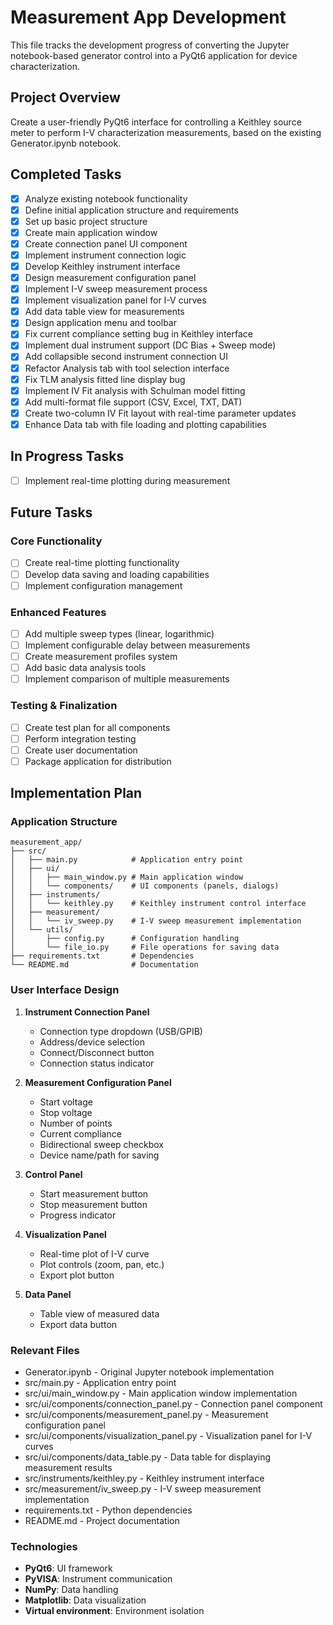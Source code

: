 # Measurement App Development

This file tracks the development progress of converting the Jupyter notebook-based generator control into a PyQt6 application for device characterization.

## Project Overview

Create a user-friendly PyQt6 interface for controlling a Keithley source meter to perform I-V characterization measurements, based on the existing Generator.ipynb notebook.

## Completed Tasks

- [x] Analyze existing notebook functionality
- [x] Define initial application structure and requirements
- [x] Set up basic project structure
- [x] Create main application window
- [x] Create connection panel UI component
- [x] Implement instrument connection logic
- [x] Develop Keithley instrument interface
- [x] Design measurement configuration panel
- [x] Implement I-V sweep measurement process
- [x] Implement visualization panel for I-V curves
- [x] Add data table view for measurements
- [x] Design application menu and toolbar
- [x] Fix current compliance setting bug in Keithley interface
- [x] Implement dual instrument support (DC Bias + Sweep mode)
- [x] Add collapsible second instrument connection UI
- [x] Refactor Analysis tab with tool selection interface
- [x] Fix TLM analysis fitted line display bug
- [x] Implement IV Fit analysis with Schulman model fitting
- [x] Add multi-format file support (CSV, Excel, TXT, DAT)
- [x] Create two-column IV Fit layout with real-time parameter updates
- [x] Enhance Data tab with file loading and plotting capabilities

## In Progress Tasks

- [ ] Implement real-time plotting during measurement

## Future Tasks

### Core Functionality

- [ ] Create real-time plotting functionality
- [ ] Develop data saving and loading capabilities
- [ ] Implement configuration management

### Enhanced Features

- [ ] Add multiple sweep types (linear, logarithmic)
- [ ] Implement configurable delay between measurements
- [ ] Create measurement profiles system
- [ ] Add basic data analysis tools
- [ ] Implement comparison of multiple measurements

### Testing & Finalization

- [ ] Create test plan for all components
- [ ] Perform integration testing
- [ ] Create user documentation
- [ ] Package application for distribution

## Implementation Plan

### Application Structure

```
measurement_app/
├── src/
│   ├── main.py            # Application entry point
│   ├── ui/
│   │   ├── main_window.py # Main application window
│   │   └── components/    # UI components (panels, dialogs)
│   ├── instruments/
│   │   └── keithley.py    # Keithley instrument control interface
│   ├── measurement/
│   │   └── iv_sweep.py    # I-V sweep measurement implementation
│   └── utils/
│       ├── config.py      # Configuration handling
│       └── file_io.py     # File operations for saving data
├── requirements.txt       # Dependencies
└── README.md              # Documentation
```

### User Interface Design

1. **Instrument Connection Panel**

   - Connection type dropdown (USB/GPIB)
   - Address/device selection
   - Connect/Disconnect button
   - Connection status indicator

2. **Measurement Configuration Panel**

   - Start voltage
   - Stop voltage
   - Number of points
   - Current compliance
   - Bidirectional sweep checkbox
   - Device name/path for saving

3. **Control Panel**

   - Start measurement button
   - Stop measurement button
   - Progress indicator

4. **Visualization Panel**

   - Real-time plot of I-V curve
   - Plot controls (zoom, pan, etc.)
   - Export plot button

5. **Data Panel**
   - Table view of measured data
   - Export data button

### Relevant Files

- Generator.ipynb - Original Jupyter notebook implementation
- src/main.py - Application entry point
- src/ui/main_window.py - Main application window implementation
- src/ui/components/connection_panel.py - Connection panel component
- src/ui/components/measurement_panel.py - Measurement configuration panel
- src/ui/components/visualization_panel.py - Visualization panel for I-V curves
- src/ui/components/data_table.py - Data table for displaying measurement results
- src/instruments/keithley.py - Keithley instrument interface
- src/measurement/iv_sweep.py - I-V sweep measurement implementation
- requirements.txt - Python dependencies
- README.md - Project documentation

### Technologies

- **PyQt6**: UI framework
- **PyVISA**: Instrument communication
- **NumPy**: Data handling
- **Matplotlib**: Data visualization
- **Virtual environment**: Environment isolation
